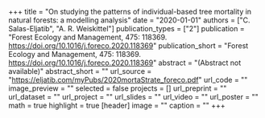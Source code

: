 +++
title = "On studying the patterns of individual-based tree mortality in natural forests: a modelling analysis"
date = "2020-01-01"
authors = ["C. Salas-Eljatib", "A. R. Weiskittel"]
publication_types = ["2"]
publication = "Forest Ecology and Management, 475:  118369. https://doi.org/10.1016/j.foreco.2020.118369"
publication_short = "Forest Ecology and Management, 475:  118369. https://doi.org/10.1016/j.foreco.2020.118369"
abstract = "(Abstract not available)"
abstract_short = ""
url_source = "https://eljatib.com/myPubs/2020mortaStrate_foreco.pdf"
url_code = ""
image_preview = ""
selected = false
projects = []
url_preprint = ""
url_dataset = ""
url_project = ""
url_slides = ""
url_video = ""
url_poster = ""
math = true
highlight = true
[header]
image = ""
caption = ""
+++
